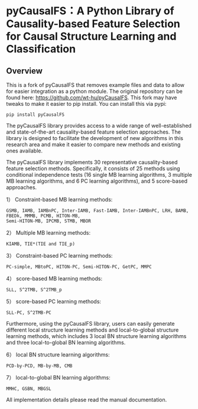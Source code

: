 ﻿# pyCausalFS：A Python Library of Causality-based Feature Selection for Causal Structure Learning and Classification

## Overview

This is a fork of pyCausalFS that removes example files and data to allow for easier integration as a python module. The original repository can be found here: https://github.com/wt-hu/pyCausalFS. This fork may have tweaks to make it easier to pip install.
You can install this via pypi:

    pip install pyCausalFS

The pyCausalFS library provides access to a wide range of well-established and state-of-the-art causality-based feature selection approaches. The library is designed to facilitate the development of new algorithms in this research area and make it easier to compare new methods and existing ones available.  
  	
The pyCausalFS library implements 30 representative causality-based feature selection methods. Specifically, it consists of 25 methods using conditional independence tests (16 single MB learning algorithms, 3 multiple MB learning algorithms, and 6 PC learning algorithms), and 5 score-based approaches. 
  
1）	Constraint-based MB learning methods:

	GSMB, IAMB, IAMBnPC, Inter-IAMB, Fast-IAMB, Inter-IAMBnPC, LRH, BAMB, FBEDk, MMMB, PCMB, HITON-MB,
	Semi-HITON-MB, IPCMB, STMB, MBOR

2）	Multiple MB learning methods:

	KIAMB, TIE*(TIE and TIE_p)

3）	Constraint-based PC learning methods:

	PC-simple, MBtoPC, HITON-PC, Semi-HITON-PC, GetPC, MMPC

4）	score-based MB learning methods:

	SLL, S^2TMB, S^2TMB_p

5）	score-based PC learning methods:

	SLL-PC, S^2TMB-PC

Furthermore, using the pyCausalFS library, users can easily generate different local structure learning methods and local-to-global structure learning methods, which includes 3 local BN structure learning algorithms and three local-to-global BN learning algorithms.

6）	local BN structure learning algorithms:

	PCD-by-PCD, MB-by-MB, CMB

7）	local-to-global BN learning algorithms:

	MMHC, GSBN, MBGSL
    
All implementation details please read the manual documentation.